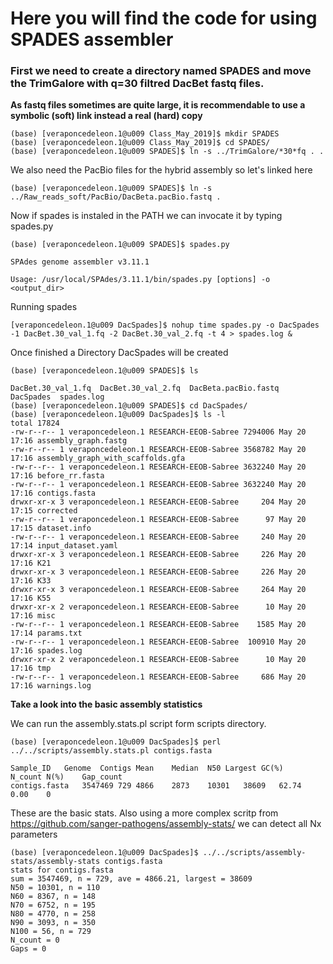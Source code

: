 # Here you will find the code for using SPADES assembler

### First we need to create a directory named SPADES and move the TrimGalore with q=30   filtred DacBet fastq files.
**As fastq files sometimes are quite large, it is recommendable to use a symbolic (soft) link instead a real (hard) copy**

```console
(base) [veraponcedeleon.1@u009 Class_May_2019]$ mkdir SPADES
(base) [veraponcedeleon.1@u009 Class_May_2019]$ cd SPADES/
(base) [veraponcedeleon.1@u009 SPADES]$ ln -s ../TrimGalore/*30*fq . .
 ```
 We also need the PacBio files for the hybrid assembly so let's linked here
```console 
(base) [veraponcedeleon.1@u009 SPADES]$ ln -s ../Raw_reads_soft/PacBio/DacBeta.pacBio.fastq .
```

Now if spades is instaled in the PATH we can invocate it by typing spades.py

```console
(base) [veraponcedeleon.1@u009 SPADES]$ spades.py 

SPAdes genome assembler v3.11.1

Usage: /usr/local/SPAdes/3.11.1/bin/spades.py [options] -o <output_dir>
```
Running spades

```console
[veraponcedeleon.1@u009 DacSpades]$ nohup time spades.py -o DacSpades -1 DacBet.30_val_1.fq -2 DacBet.30_val_2.fq -t 4 > spades.log &
```

Once finished a Directory DacSpades will be created

```console
(base) [veraponcedeleon.1@u009 SPADES]$ ls

DacBet.30_val_1.fq  DacBet.30_val_2.fq  DacBeta.pacBio.fastq  DacSpades  spades.log
(base) [veraponcedeleon.1@u009 SPADES]$ cd DacSpades/
(base) [veraponcedeleon.1@u009 DacSpades]$ ls -l
total 17824
-rw-r--r-- 1 veraponcedeleon.1 RESEARCH-EEOB-Sabree 7294006 May 20 17:16 assembly_graph.fastg
-rw-r--r-- 1 veraponcedeleon.1 RESEARCH-EEOB-Sabree 3568782 May 20 17:16 assembly_graph_with_scaffolds.gfa
-rw-r--r-- 1 veraponcedeleon.1 RESEARCH-EEOB-Sabree 3632240 May 20 17:16 before_rr.fasta
-rw-r--r-- 1 veraponcedeleon.1 RESEARCH-EEOB-Sabree 3632240 May 20 17:16 contigs.fasta
drwxr-xr-x 3 veraponcedeleon.1 RESEARCH-EEOB-Sabree     204 May 20 17:15 corrected
-rw-r--r-- 1 veraponcedeleon.1 RESEARCH-EEOB-Sabree      97 May 20 17:15 dataset.info
-rw-r--r-- 1 veraponcedeleon.1 RESEARCH-EEOB-Sabree     240 May 20 17:14 input_dataset.yaml
drwxr-xr-x 3 veraponcedeleon.1 RESEARCH-EEOB-Sabree     226 May 20 17:16 K21
drwxr-xr-x 3 veraponcedeleon.1 RESEARCH-EEOB-Sabree     226 May 20 17:16 K33
drwxr-xr-x 3 veraponcedeleon.1 RESEARCH-EEOB-Sabree     264 May 20 17:16 K55
drwxr-xr-x 2 veraponcedeleon.1 RESEARCH-EEOB-Sabree      10 May 20 17:16 misc
-rw-r--r-- 1 veraponcedeleon.1 RESEARCH-EEOB-Sabree    1585 May 20 17:14 params.txt
-rw-r--r-- 1 veraponcedeleon.1 RESEARCH-EEOB-Sabree  100910 May 20 17:16 spades.log
drwxr-xr-x 2 veraponcedeleon.1 RESEARCH-EEOB-Sabree      10 May 20 17:16 tmp
-rw-r--r-- 1 veraponcedeleon.1 RESEARCH-EEOB-Sabree     686 May 20 17:16 warnings.log
```
 **Take a look into the basic assembly statistics**

We can run the assembly.stats.pl script form scripts directory.

```console
(base) [veraponcedeleon.1@u009 DacSpades]$ perl ../../scripts/assembly.stats.pl contigs.fasta 

Sample_ID	Genome	Contigs	Mean	Median	N50	Largest	GC(%)	N_count	N(%)	Gap_count
contigs.fasta	3547469	729	4866	2873	10301	38609	62.74		0.00	0

```

These are the basic stats. Also using a more complex scritp from https://github.com/sanger-pathogens/assembly-stats/ we can detect all Nx parameters

```console
(base) [veraponcedeleon.1@u009 DacSpades]$ ../../scripts/assembly-stats/assembly-stats contigs.fasta 
stats for contigs.fasta
sum = 3547469, n = 729, ave = 4866.21, largest = 38609
N50 = 10301, n = 110
N60 = 8367, n = 148
N70 = 6752, n = 195
N80 = 4770, n = 258
N90 = 3093, n = 350
N100 = 56, n = 729
N_count = 0
Gaps = 0
```
